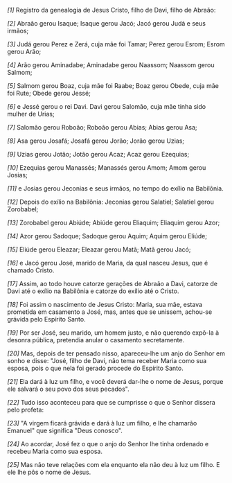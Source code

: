 *[1]* Registro da genealogia de Jesus Cristo, filho de Davi, filho de Abraão:

*[2]* Abraão gerou Isaque; Isaque gerou Jacó; Jacó gerou Judá e seus irmãos;

*[3]* Judá gerou Perez e Zerá, cuja mãe foi Tamar; Perez gerou Esrom; Esrom gerou Arão;

*[4]* Arão gerou Aminadabe; Aminadabe gerou Naassom; Naassom gerou Salmom;

*[5]* Salmom gerou Boaz, cuja mãe foi Raabe; Boaz gerou Obede, cuja mãe foi Rute; Obede gerou Jessé;

*[6]* e Jessé gerou o rei Davi. Davi gerou Salomão, cuja mãe tinha sido mulher de Urias;

*[7]* Salomão gerou Roboão; Roboão gerou Abias; Abias gerou Asa;

*[8]* Asa gerou Josafá; Josafá gerou Jorão; Jorão gerou Uzias;

*[9]* Uzias gerou Jotão; Jotão gerou Acaz; Acaz gerou Ezequias;

*[10]* Ezequias gerou Manassés; Manassés gerou Amom; Amom gerou Josias;

*[11]* e Josias gerou Jeconias e seus irmãos, no tempo do exílio na Babilônia.

*[12]* Depois do exílio na Babilônia: Jeconias gerou Salatiel; Salatiel gerou Zorobabel;

*[13]* Zorobabel gerou Abiúde; Abiúde gerou Eliaquim; Eliaquim gerou Azor;

*[14]* Azor gerou Sadoque; Sadoque gerou Aquim; Aquim gerou Eliúde;

*[15]* Eliúde gerou Eleazar; Eleazar gerou Matã; Matã gerou Jacó;

*[16]* e Jacó gerou José, marido de Maria, da qual nasceu Jesus, que é chamado Cristo.

*[17]* Assim, ao todo houve catorze gerações de Abraão a Davi, catorze de Davi até o exílio na Babilônia e catorze do exílio até o Cristo.

*[18]* Foi assim o nascimento de Jesus Cristo: Maria, sua mãe, estava prometida em casamento a José, mas, antes que se unissem, achou-se grávida pelo Espírito Santo.

*[19]* Por ser José, seu marido, um homem justo, e não querendo expô-la à desonra pública, pretendia anular o casamento secretamente.

*[20]* Mas, depois de ter pensado nisso, apareceu-lhe um anjo do Senhor em sonho e disse: "José, filho de Davi, não tema receber Maria como sua esposa, pois o que nela foi gerado procede do Espírito Santo.

*[21]* Ela dará à luz um filho, e você deverá dar-lhe o nome de Jesus, porque ele salvará o seu povo dos seus pecados".

*[22]* Tudo isso aconteceu para que se cumprisse o que o Senhor dissera pelo profeta:

*[23]* "A virgem ficará grávida e dará à luz um filho, e lhe chamarão Emanuel" que significa "Deus conosco".

*[24]* Ao acordar, José fez o que o anjo do Senhor lhe tinha ordenado e recebeu Maria como sua esposa.

*[25]* Mas não teve relações com ela enquanto ela não deu à luz um filho. E ele lhe pôs o nome de Jesus.

